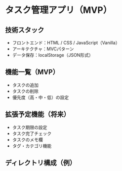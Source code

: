 # タスク管理アプリ（MVP）

## 技術スタック
- フロントエンド：HTML / CSS / JavaScript（Vanilla）
- アーキテクチャ：MVCパターン
- データ保存：localStorage（JSON形式）

## 機能一覧（MVP）
- タスクの追加
- タスクの削除
- 優先度（高・中・低）の設定

## 拡張予定機能（将来）
- タスク期限の設定
- タスク完了チェック
- タスクのメモ欄
- タグ・カテゴリ機能

## ディレクトリ構成（例）
